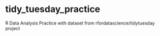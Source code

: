 # tidy_tuesday_practice
R Data Analysis Practice with dataset from rfordatascience/tidytuesday project
